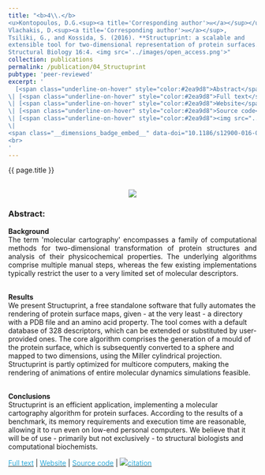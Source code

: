 ```yaml
---
title: "<b>4\\.</b> 
<u>Kontopoulos, D.G.<sup><a title='Corresponding author'>✉</a></sup></u>, 
Vlachakis, D.<sup><a title='Corresponding author'>✉</a></sup>, 
Tsiliki, G., and Kossida, S. (2016). **Structuprint: a scalable and 
extensible tool for two-dimensional representation of protein surfaces.** BMC 
Structural Biology 16:4. <img src='../images/open_access.png'>"
collection: publications
permalink: /publication/04_Structuprint
pubtype: 'peer-reviewed'
excerpt: '
  [<span class="underline-on-hover" style="color:#2ea9d8">Abstract</span>](../publication/04_Structuprint)
\| [<span class="underline-on-hover" style="color:#2ea9d8">Full text</span>](https://bmcstructbiol.biomedcentral.com/articles/10.1186/s12900-016-0055-7)
\| [<span class="underline-on-hover" style="color:#2ea9d8">Website</span>](https://dgkontopoulos.github.io/Structuprint/)
\| [<span class="underline-on-hover" style="color:#2ea9d8">Source code</span>](https://github.com/dgkontopoulos/Structuprint)
\| [<span class="underline-on-hover" style="color:#2ea9d8"><img src="../images/bibtex.svg">citation</span>](../bibtex/4_Structuprint.bib)
\|
<span class="__dimensions_badge_embed__" data-doi="10.1186/s12900-016-0055-7" data-hide-zero-citations="true" data-legend="never" data-style="large_rectangle" style="display: inline;"></span>
<br>
'
---
```


{{ page.title }}<br>
<br><center><img src="../images/publications/structuprintlogo.png"></center>

### Abstract:

<p style='text-align: justify;'>
<b>Background</b><br>
The term 'molecular cartography' encompasses a family of computational 
methods for two-dimensional transformation of protein structures and 
analysis of their physicochemical properties. The underlying algorithms 
comprise multiple manual steps, whereas the few existing implementations 
typically restrict the user to a very limited set of molecular 
descriptors.<br><br>

<b>Results</b><br>
We present Structuprint, a free standalone software that fully 
automates the rendering of protein surface maps, given - at the very 
least - a directory with a PDB file and an amino acid property. The tool 
comes with a default database of 328 descriptors, which can be extended 
or substituted by user-provided ones. The core algorithm comprises the 
generation of a mould of the protein surface, which is subsequently 
converted to a sphere and mapped to two dimensions, using the Miller 
cylindrical projection. Structuprint is partly optimized for multicore 
computers, making the rendering of animations of entire molecular 
dynamics simulations feasible.<br><br>

<b>Conclusions</b><br>
Structuprint is an efficient application, implementing a molecular 
cartography algorithm for protein surfaces. According to the results of 
a benchmark, its memory requirements and execution time are reasonable, 
allowing it to run even on low-end personal computers. We believe that 
it will be of use - primarily but not exclusively - to structural 
biologists and computational biochemists.
</p>

[<span class="underline-on-hover" style="color:#2ea9d8">Full text</span>](https://bmcstructbiol.biomedcentral.com/articles/10.1186/s12900-016-0055-7)
\| [<span class="underline-on-hover" style="color:#2ea9d8">Website</span>](https://dgkontopoulos.github.io/Structuprint/)
\| [<span class="underline-on-hover" style="color:#2ea9d8">Source code</span>](https://github.com/dgkontopoulos/Structuprint)
\| [<span class="underline-on-hover" style="color:#2ea9d8"><img src="../images/bibtex.svg">citation</span>](../bibtex/4_Structuprint.bib)

